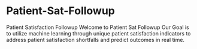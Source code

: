 # Patient-Sat-Followup
Patient Satisfaction Followup 
Welcome to Patient Sat Followup
Our Goal is to utilize machine learning through unique patient satisfaction indicators to address patient satisfaction shortfalls and predict outcomes in real time. 
